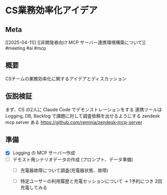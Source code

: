 # CS業務効率化アイデア

## Meta

[[2025-04-11]] [[非開発者向け MCP サーバー連携環境構築について]]
#meeting #ai #mcp

## 概要

CSチームの業務効率化に関するアイデアとディスカッション

## 仮説検証

まず、CS の2人に Claude Code でデモンストレーションをする
連携ツールは Logging, DB, Backlog で課題に対して調査依頼を出せるようにする
zendesk mcp server ある https://github.com/reminia/zendesk-mcp-server

## 準備

- [x] Logging の MCP サーバー作成
- [ ] デモスト用シナリオデータの作成 (プロンプト、データ準備)
	- [ ] 充電器故障について調査(充電器状態、故障)
	- [ ] 特定ユーザーの利用履歴と充電セッションについて -> 1予約につき 2回充電してみる

